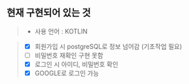 ## 현재 구현되어 있는 것

>* 사용 언어 : KOTLIN

> - [x] 회원가입 시 postgreSQL로 정보 넘어감 (기초작업 필요)
> - [ ] 비밀번호 재확인 구현 못함
> - [x] 로그인 시 아이디, 비밀번호 확인
> - [x] GOOGLE로 로그인 가능
